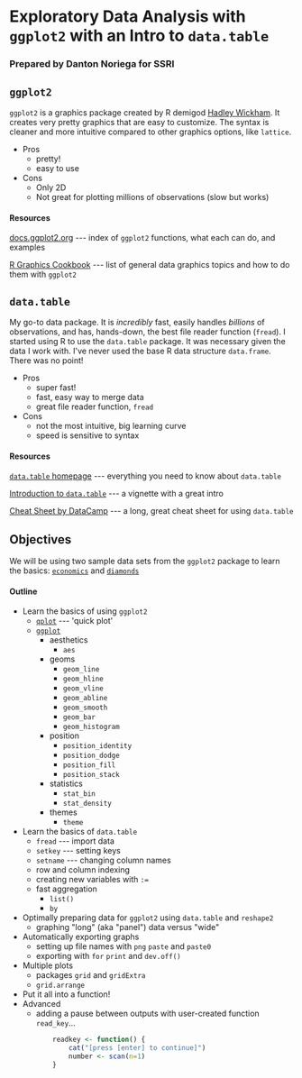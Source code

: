 # Exploratory Data Analysis with `ggplot2` with an Intro to `data.table`
### Prepared by Danton Noriega for SSRI


## `ggplot2`

`ggplot2` is a graphics package created by R demigod [Hadley Wickham](http://had.co.nz/). It creates very pretty graphics that are easy to customize. The syntax is cleaner and more intuitive compared to other graphics options, like `lattice`.

- Pros
	+ pretty!
	+ easy to use
- Cons
	+ Only 2D
	+ Not great for plotting millions of observations (slow but works)

#### Resources

[docs.ggplot2.org](http://docs.ggplot2.org/current/) --- index of `ggplot2` functions, what each can do, and examples

[R Graphics Cookbook](http://www.cookbook-r.com/Graphs/) --- list of general data graphics topics and how to do them with `ggplot2`

## `data.table`

My go-to data package. It is *incredibly* fast, easily handles *billions* of observations, and has, hands-down, the best file reader function (`fread`). I started using R to use the `data.table` package. It was necessary given the data I work with. I've never used the base R data structure `data.frame`. There was no point!

- Pros
	+ super fast!
	+ fast, easy way to merge data
	+ great file reader function, `fread`
- Cons
	+ not the most intuitive, big learning curve
	+ speed is sensitive to syntax

#### Resources

[`data.table` homepage](https://github.com/Rdatatable/data.table/wiki) --- everything you need to know about `data.table`

[Introduction to `data.table`](https://rawgit.com/wiki/Rdatatable/data.table/vignettes/datatable-intro-vignette.html) --- a vignette with a great intro

[Cheat Sheet by DataCamp](http://blog.datacamp.com/data-table-cheat-sheet/) --- a long, great cheat sheet for using `data.table`


## Objectives

We will be using two sample data sets from the `ggplot2` package to learn the basics: [`economics`](http://docs.ggplot2.org/current/economics.html) and [`diamonds`](http://docs.ggplot2.org/current/diamonds.html)

#### Outline

- Learn the basics of using `ggplot2`
	- [`qplot`](http://docs.ggplot2.org/current/qplot.html) --- 'quick plot'
	- [`ggplot`](http://docs.ggplot2.org/current/ggplot.html)
		+ aesthetics
			* `aes`
		+ geoms
			* `geom_line`
			* `geom_hline`
			* `geom_vline`
			* `geom_abline`
			* `geom_smooth`
			* `geom_bar`
			* `geom_histogram`
		+ position
			* `position_identity`
			* `position_dodge`
			* `position_fill`
			* `position_stack`
		+ statistics
			* `stat_bin`
			* `stat_density`
		+ themes
			* `theme`
- Learn the basics of `data.table`
	+ `fread` --- import data
	+ `setkey` --- setting keys
	+ `setname` --- changing column names
	+ row and column indexing
	+ creating new variables with `:=`
	+ fast aggregation
		* `list()`
		* `by`
- Optimally preparing data for `ggplot2` using `data.table` and `reshape2` 
	+ graphing "long" (aka "panel") data versus "wide"
- Automatically exporting graphs
	+ setting up file names with `png` `paste` and `paste0`
	+ exporting with `for` `print` and `dev.off()`
- Multiple plots
	+ packages `grid` and `gridExtra`
	+ `grid.arrange`
- Put it all into a function!
- Advanced
	+ adding a pause between outputs with user-created function `read_key`...
		```R
			readkey <- function() {
		    	cat("[press [enter] to continue]")
		 	   	number <- scan(n=1)
			}	
		```
	
	
	
	